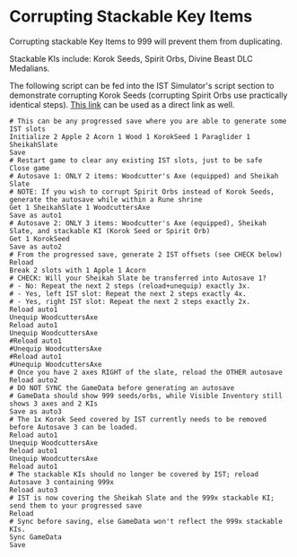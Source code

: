 # Corrupting Stackable Key Items

Corrupting stackable Key Items to 999 will prevent them from duplicating.

Stackable KIs include: Korok Seeds, Spirit Orbs, Divine Beast DLC Medalians.

The following script can be fed into the IST Simulator's script section to demonstrate corrupting Korok Seeds (corrupting Spirit Orbs use practically identical steps). [This link](https://ist.itntpiston.app/?c=H4sIAAAAAAACA61VX2%2FaMBB%2Fz6c4iYcWjXUC9lL6MHWsa1EnmAjb1EeTXIiHsTOfU2CffmeHQII2qdP25Bbsu9%2B%2FOzqwyCVBIjQsEYTeQ2HNyiIRpkDiGWGbo0XYmxIEn2KpEJyBFWq0wiGQ2SBM4gWQMo6iiZZOCiV%2FIgzgtihUOBNjNfThmzEpH4%2FGmnWM6P%2F%2BLKxYKZmi5X%2FiHOVa5LHiwlHMzaMOzJGcsA5WYhMaJwqFDUBxJ8lJvTp178H3kpy%2FxVxIZBiNlSEMb7nUbelMoNQfwWz66YmRSYcbGgVgSekc2guC2x3CJf4oZVFg2uVWaQ0MKmQdmM4WdyOYZEGWraQ8IDPWloWDuJBWOpjZJYHU5FCkYLKKNXjajPMon8tZ0xrXNpes11a6XGoQMC8108it1BjdozsT6KBnBZsYdFAMBIV6%2FSbfwYHv8AV8e22yvcCfLUjWwfrHCVyemICxDbrdA8qjvy1EA0b00ZpNoHwWsoYgg2CnyTJCR3BJiDB%2BuBs%2FsqXKbLvRnA%2BRRu8tijVfDr4Hybhxlbd%2BlTduFx4yW6mUd8q2qfmQOCs0ZWgtA5GaTTxl5B0XeA1TM%2BIIFihcwK1x53xXhwWDswHLK7bJq9flRIrEqT0Md1fh8ROy1Qozd4zon4vVb98231q5yv%2Fm8YAfVwIdQvClgnaelJfc6bQudf7tFsx0Ui2RPAQSxA4J5pP7B%2B91IERV3CpNwyezxcPd%2FDgdTdA%2BSx9mfgwhfpqOw%2B17HvIPwgm2NTO8qQ6J8guCl9uxSud0kXJTqtQfW7i%2Bvgbys%2FnG8Nz2DqP4VZL0qZ%2FoZ%2BR02D3r7cPknxCPU2DhB2TAg0GtuA%2B504Jh9XeNyecd8Yw%2Ba8t9cDUpOXnaO6d978Pmsrjha2lN5BjJYb2mvQ6Y%2Fj%2Br2x4G2M2Jp1opbbi1XvGuZhBtKje1cU20RjshtXeA5d0123h1vAD806NZ%2FVDL3%2FNGtofUq%2Bs%2F9RVaqG7Yr%2Bq7jdctzPfZWqmXRQfivU5qPfkbbtUDVNRIzdboC8ckMoWJ%2B31HuopCnfpN8PsXCXNekEEHAAA%3D) can be used as a direct link as well.


```
# This can be any progressed save where you are able to generate some IST slots
Initialize 2 Apple 2 Acorn 1 Wood 1 KorokSeed 1 Paraglider 1 SheikahSlate
Save
# Restart game to clear any existing IST slots, just to be safe
Close game
# Autosave 1: ONLY 2 items: Woodcutter's Axe (equipped) and Sheikah Slate
# NOTE: If you wish to corrupt Spirit Orbs instead of Korok Seeds, generate the autosave while within a Rune shrine
Get 1 SheikahSlate 1 WoodcuttersAxe
Save as auto1
# Autosave 2: ONLY 3 items: Woodcutter's Axe (equipped), Sheikah Slate, and stackable KI (Korok Seed or Spirit Orb)
Get 1 KorokSeed
Save as auto2
# From the progressed save, generate 2 IST offsets (see CHECK below)
Reload
Break 2 slots with 1 Apple 1 Acorn
# CHECK: Will your Sheikah Slate be transferred into Autosave 1?
# - No: Repeat the next 2 steps (reload+unequip) exactly 3x.
# - Yes, left IST slot: Repeat the next 2 steps exactly 4x.
# - Yes, right IST slot: Repeat the next 2 steps exactly 2x.
Reload auto1
Unequip WoodcuttersAxe
Reload auto1
Unequip WoodcuttersAxe
#Reload auto1
#Unequip WoodcuttersAxe
#Reload auto1
#Unequip WoodcuttersAxe
# Once you have 2 axes RIGHT of the slate, reload the OTHER autosave
Reload auto2
# DO NOT SYNC the GameData before generating an autosave
# GameData should show 999 seeds/orbs, while Visible Inventory still shows 3 axes and 2 KIs
Save as auto3
# The 1x Korok Seed covered by IST currently needs to be removed before Autosave 3 can be loaded.
Reload auto1
Unequip WoodcuttersAxe
Reload auto1
Unequip WoodcuttersAxe
Reload auto1
# The stackable KIs should no longer be covered by IST; reload Autosave 3 containing 999x
Reload auto3
# IST is now covering the Sheikah Slate and the 999x stackable KI; send them to your progressed save
Reload
# Sync before saving, else GameData won't reflect the 999x stackable KIs.
Sync GameData
Save
```
